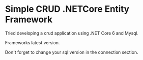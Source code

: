 # Simple CRUD .NETCore Entity Framework
Tried developing a crud application using .NET Core 6 and Mysql.

Frameworks latest version.

Don't forget to change your sql version in the connection section.
